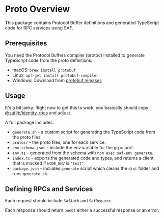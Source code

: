 # Proto Overview

This package contains Protocol Buffer definitions and generated TypeScript code for RPC services using SAF.

## Prerequisites

You need the Protocol Buffers compiler (protoc) installed to generate TypeScript code from the proto definitions:

- macOS: `brew install protobuf`
- Linux: `apt-get install protobuf-compiler`
- Windows: Download from [protobuf releases](https://github.com/protocolbuffers/protobuf/releases)

## Usage

It's a bit janky. Right now to get this to work, you basically should copy [@saflib/identity-rpcs](https://github.com/sderickson/saflib/tree/main/identity/identity-rpcs) and adjust.

A full package includes:

- `generate.sh` - a custom script for generating the TypeScript code from the proto files.
- `protos/` - the proto files, one for each service.
- `env.schema.json` - include the env variable for the grpc port.
- `env.ts` - generated from the schema with `npm exec saf-env generate`.
- `index.ts` - exports the generated code and types, and returns a client that is mocked if `NODE_ENV` is `"test"`.
- `package.json` - includes `generate` script which cleans the `dist` folder and runs `generate.sh`.

## Defining RPCs and Services

Each request should include `SafAuth` and `SafRequest`.

Each response should return `oneOf` either a successful response or an error.
